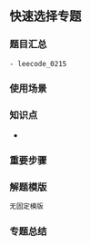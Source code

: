 ## 快速选择专题
### 题目汇总
    - leecode_0215




### 使用场景


### 知识点
- 

### 重要步骤



### 解题模版
```go
无固定模版
```

### 专题总结
